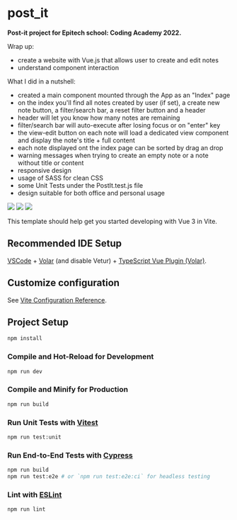 # post_it

<b>Post-it project for Epitech school: Coding Academy 2022.</b>


Wrap up: 
- create a website with Vue.js that allows user to create and edit notes
- understand component interaction

What I did in a nutshell: 
- created a main component mounted through the App as an "Index" page
- on the index you'll find all notes created by user (if set), a create new note button, a filter/search bar, a reset filter button and a header
- header will let you know how many notes are remaining
- filter/search bar will auto-execute after losing focus or on "enter" key
- the view-edit button on each note will load a dedicated view component and display the note's title + full content
- each note displayed ont the index page can be sorted by drag an drop
- warning messages when trying to create an empty note or a note without title or content
- responsive design
- usage of SASS for clean CSS
- some Unit Tests under the PostIt.test.js file
- design suitable for both office and personal usage

<img src="https://lh3.googleusercontent.com/mG5bh42fw8ABfE94Vdr_q1bNrpj9qelftoekJnE7YlviLpYGY-NtZ9s2IRBT_JdAMRuYuy08LLT5S-Ug3KEwcWDOhLOObbm4lGfsTI1frTXopXL85y2zGqVzbMYfsRAlr_7MFxCeWnsW9OGCLWF8dI0AWnOvmfAb7zL9M4qJHiwFO0MnFTJdhinCEla0VMwpSE9EHUNczl6FuQpJaYu4VTCYR2eRCU11mVL2hKGZyP2GiO_-m29_Z9oV7DraG7NfcJv9TwlQzul6CnHSOcH31XJXlCmJzV52W7p_K6PlWLjjEKHrTnIl67JEKw4ywwHcL7pAyzgIuw2eZHaCxWQXvOMnlZXk0pCwvKS49-Lg_EBSaxQGfRGA3hAiLPkKO40u39UjAAzBdsONEUCtTAIPiGSUY2KPKxWTF5wohAeNHZvFLkw-mYVmDozSb-tFkLn21WOlUHymWdQEtvtGVBM4k8UQNh4swRAtRXnFLVHLECzGj7ryVRKGfTseLscUHdYUgtnW_iu_7C_nHlGPnXblLthHjC9O9wqTGQrEBwPRkMNZ8OnOz18kQCofwv-brXzyRbmmkQk7THj0l9ZDDdZKg_CZTgX4RXgwzXOclStmOcn1YLYe_yJooqza1m_vhTqK2-5CVp_roSyRTF-ZYdRR9_eRErp9GEu4Xl3dxEfySsNylaF6VeSoIkc682Wqid-j706iAQt4taUG7IHy6f3OSGOTsBPZ8lLVtRd_zrxgkorfEeANdtqUKci_orxjCQ=w1919-h932-no?authuser=0" />

<img src="https://lh3.googleusercontent.com/LvUthmP1gZ9vlnsP0CcaiLLu44lnmO5C8tFoZv2TqKfmbhGj6IH8Tfat-gb30mAD04PDhrXeKY6ZUGg4MIZpVT3hFhKySlpOR2moyfCManr_jspeRaFHeNDfhaI1EmUwLuvZaSDaprSZei_dJYIDWVjUI2vAsiB-7VJlJKaiEuxCqQ3M2WFXCKZuv-HDV1Oc7oBXnskL6lXQ1J7KntaOJYkMwHzxeP44nI4oDTyNivNJZXBJIBo96kWlEtzdxVDLJFaG6d8PoOgIhl8NVT5V0Wr2DHVy3AN6_5bD93Mg7PC4MiFwCgukVb5qOme0c7zERxZeuHoZMd4ybEvaDxF9u6HEl1_d4-n_m6VYDwoP7-aV0r9zIhH6bqlxXSAkoU6XBAPKTH8i1Dihi2y7A8fXhkN7YW-T9qgTo8I_R4nD3VGuHpOg6YofJoRjj8IXPSDrdrVmZoujlJld-JZLOMDAvDthpGNjQP5OujFrlV9LTGel0gdANgfQn79X7niaz9eZcd1edhWgtlNt5lbYsB1sKdI__8yTg1YucLTUIJpqUeRubKKlRnuaXxbfhMmeQgQ4jlmVhz2ZFw3AIywao-zsWkq7AjU43FZn9VBCRZFV5eQadrxXex56RKMZj0kHIbGk0pNv0iy0lDMM7kAnN7e3DNgtt8sqrwVpFTMgRj_mU2YjvfiBicciBGt-d3FywNNB3zuiEfD16iN9Os2qSwyZBHDWk7i4uy0-ux-LJ-ICoamiy4fAld03fLXiCJdurQ=w898-h472-no?authuser=0" />

<img src="https://lh3.googleusercontent.com/UPoOLeURiBkuIKv6OrcaNbV3IkP9ewskF2aB5TulMFe1sMyfwMnrIzwgVJm12IZwyjQ-id31pfan_4rnUhDtVm-n8hRrbL6w2hr2vwoKWcRJxwaszOBIoqYBEkT7VsA2ZeIt0BhJ0qeIKYscZMdsJGdv87m1-O3wU0t0xvNqRG2X6NkK-vPOwErFQ8IHb1FyhdJvju1ZnH-F1FspObvrgbxZ0FtvSGufaFq0hSU7idwBTZQRweNLaffFmh0k1C9tnKFqD40MV0sl6wTMjUWepQrdmwjC5h0b3FbLWmf8BCwt8KT9t3sgz_Z5hTL7kGDC7cM9vI7qWV7Q231p_7cxLTGqbiekdfa2A8WOofcDg3R8buh2uHuflXSlhmfu43cO0lqbLVugqJuwvjLU7l4vblorbItxeJoxHUos48ZEj0SBzhk7a4_Ah6GrD4Cc1h9VOB9NBw1rQ9h6phQv5BpkXL1bn-0fBd88yVrcdwxV11vnQ5qF7KGdwcr8Mp-qNlDXU6KDAIPpU7J5r7Y4uRGbVzLf2ev1Y41zRmCK391S_g23ltvc0ud-dwMEoj4wByoM5_mUl5NySPFS1SkymOnF4w0Knm53jthMjCWIlnGRoA37P_1BmFPM9A2QelNZagUioTX-SvwPksG6FdX0TA8aiQT_anbxp_yhenjk3DBK1SafjA5pxuJ5lhymV1DsmKzDUy_EEazOuQHNtG-vsgOCgRzg0ID8d-k5L79SA7on_84KADjw7nJxftI5txRwsw=w1916-h930-no?authuser=0" />


This template should help get you started developing with Vue 3 in Vite.

## Recommended IDE Setup

[VSCode](https://code.visualstudio.com/) + [Volar](https://marketplace.visualstudio.com/items?itemName=Vue.volar) (and disable Vetur) + [TypeScript Vue Plugin (Volar)](https://marketplace.visualstudio.com/items?itemName=Vue.vscode-typescript-vue-plugin).

## Customize configuration

See [Vite Configuration Reference](https://vitejs.dev/config/).

## Project Setup

```sh
npm install
```

### Compile and Hot-Reload for Development

```sh
npm run dev
```

### Compile and Minify for Production

```sh
npm run build
```

### Run Unit Tests with [Vitest](https://vitest.dev/)

```sh
npm run test:unit
```

### Run End-to-End Tests with [Cypress](https://www.cypress.io/)

```sh
npm run build
npm run test:e2e # or `npm run test:e2e:ci` for headless testing
```

### Lint with [ESLint](https://eslint.org/)

```sh
npm run lint
```
